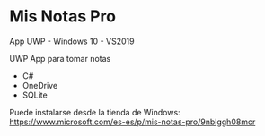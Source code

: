 # Mis Notas Pro
 App UWP - Windows 10 - VS2019

UWP App para tomar notas
 * C#
 * OneDrive
 * SQLite

Puede instalarse desde la tienda de Windows: https://www.microsoft.com/es-es/p/mis-notas-pro/9nblggh08mcr
